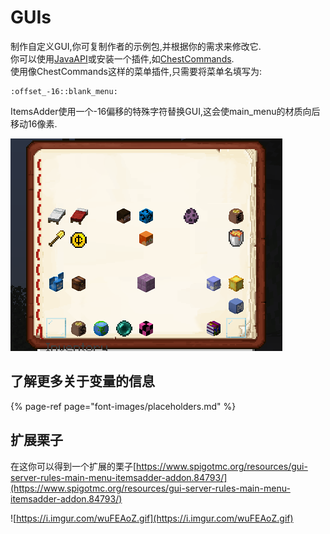 # GUIs

制作自定义GUI,你可复制作者的示例包,并根据你的需求来修改它.  
你可以使用[JavaAPI](https://github.com/LoneDev6/Wiki-ItemsAdder/tree/7c1831190462fc2269541ef357ac653d3da8c179/kai-fa/java-api/huds-guis.md)或安装一个插件,如[ChestCommands](https://dev.bukkit.org/projects/chest-commands).  
使用像ChestCommands这样的菜单插件,只需要将菜单名填写为:

```text
:offset_-16::blank_menu:
```

ItemsAdder使用一个-16偏移的特殊字符替换GUI,这会使main\_menu的材质向后移动16像素.

![](../../../.gitbook/assets/immagine%20%2811%29.png)

## 了解更多关于变量的信息

{% page-ref page="font-images/placeholders.md" %}

## 扩展栗子

在这你可以得到一个扩展的栗子[https://www.spigotmc.org/resources/gui-server-rules-main-menu-itemsadder-addon.84793/](https://www.spigotmc.org/resources/gui-server-rules-main-menu-itemsadder-addon.84793/)

![https://i.imgur.com/wuFEAoZ.gif](https://i.imgur.com/wuFEAoZ.gif)

